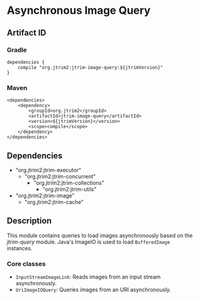 Asynchronous Image Query
========================

Artifact ID
-----------

### Gradle

    dependencies {
        compile "org.jtrim2:jtrim-image-query:${jtrimVersion}"
    }

### Maven

    <dependencies>
        <dependency>
            <groupId>org.jtrim2</groupId>
            <artifactId>jtrim-image-query</artifactId>
            <version>${jtrimVersion}</version>
            <scope>compile</scope>
        </dependency>
    </dependencies>


Dependencies
------------

- "org.jtrim2:jtrim-executor"
  - "org.jtrim2:jtrim-concurrent"
    - "org.jtrim2:jtrim-collections"
      - "org.jtrim2:jtrim-utils"
- "org.jtrim2:jtrim-image"
  - "org.jtrim2:jtrim-cache"


Description
-----------

This module contains queries to load images asynchronously based on the
*jtrim-query* module. Java's ImageIO is used to load `BufferedImage` instances.


### Core classes

- `InputStreamImageLink`: Reads images from an input stream asynchronously.
- `UriImageIOQuery`: Queries images from an URI asynchronously.
